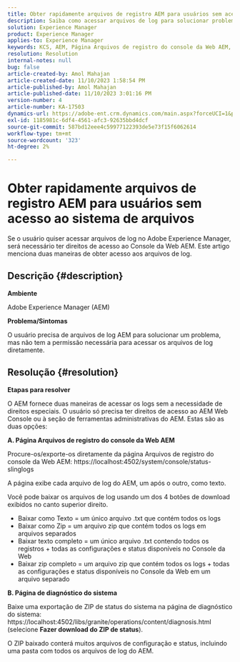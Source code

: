 ```yaml
---
title: Obter rapidamente arquivos de registro AEM para usuários sem acesso ao sistema de arquivos
description: Saiba como acessar arquivos de log para solucionar problemas no Adobe Experience Manager. Você precisaria de direitos de acesso ao AEM Web Console.
solution: Experience Manager
product: Experience Manager
applies-to: Experience Manager
keywords: KCS, AEM, Página Arquivos de registro do console da Web AEM, Página Diagnóstico do sistema
resolution: Resolution
internal-notes: null
bug: false
article-created-by: Amol Mahajan
article-created-date: 11/10/2023 1:58:54 PM
article-published-by: Amol Mahajan
article-published-date: 11/10/2023 3:01:16 PM
version-number: 4
article-number: KA-17503
dynamics-url: https://adobe-ent.crm.dynamics.com/main.aspx?forceUCI=1&pagetype=entityrecord&etn=knowledgearticle&id=3ef38345-d17f-ee11-8179-6045bd006704
exl-id: 1185981c-6df4-4561-afc3-92635bbd4dcf
source-git-commit: 587bd12eee4c59977122393de5e73f15f6062614
workflow-type: tm+mt
source-wordcount: '323'
ht-degree: 2%

---
```


# Obter rapidamente arquivos de registro AEM para usuários sem acesso ao sistema de arquivos


Se o usuário quiser acessar arquivos de log no Adobe Experience Manager, será necessário ter direitos de acesso ao Console da Web AEM. Este artigo menciona duas maneiras de obter acesso aos arquivos de log.

## Descrição {#description}


<b>Ambiente</b>

Adobe Experience Manager (AEM)

<b>Problema/Sintomas</b>

O usuário precisa de arquivos de log AEM para solucionar um problema, mas não tem a permissão necessária para acessar os arquivos de log diretamente.


## Resolução {#resolution}


<b>Etapas para resolver</b>

O AEM fornece duas maneiras de acessar os logs sem a necessidade de direitos especiais. O usuário só precisa ter direitos de acesso ao AEM Web Console ou à seção de ferramentas administrativas do AEM. Estas são as duas opções:

<b>A. Página Arquivos de registro do console da Web AEM</b>

Procure-os/exporte-os diretamente da página Arquivos de registro do console da Web AEM: https://localhost:4502/system/console/status-slinglogs

A página exibe cada arquivo de log do AEM, um após o outro, como texto.

Você pode baixar os arquivos de log usando um dos 4 botões de download exibidos no canto superior direito.

- Baixar como Texto = um único arquivo .txt que contém todos os logs
- Baixar como Zip = um arquivo zip que contém todos os logs em arquivos separados
- Baixar texto completo = um único arquivo .txt contendo todos os registros + todas as configurações e status disponíveis no Console da Web
- Baixar zip completo = um arquivo zip que contém todos os logs + todas as configurações e status disponíveis no Console da Web em um arquivo separado


<b>B. Página de diagnóstico do sistema</b>

Baixe uma exportação de ZIP de status do sistema na página de diagnóstico do sistema: https://localhost:4502/libs/granite/operations/content/diagnosis.html (selecione <b>Fazer download do ZIP de status</b>).

O ZIP baixado conterá muitos arquivos de configuração e status, incluindo uma pasta com todos os arquivos de log do AEM.
